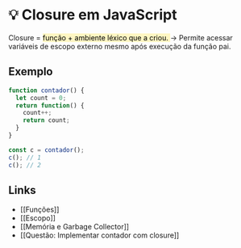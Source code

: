 # 💡 Closure em JavaScript
Closure = <mark style="background: #FFF3A3A6;">função + ambiente léxico que a criou.  </mark>
→ Permite acessar variáveis de escopo externo mesmo após execução da função pai.  

## Exemplo
```js
function contador() {
  let count = 0;
  return function() {
    count++;
    return count;
  }
}

const c = contador();
c(); // 1
c(); // 2
```

## Links
- [[Funções]]
- [[Escopo]]
- [[Memória e Garbage Collector]]
- [[Questão: Implementar contador com closure]]
